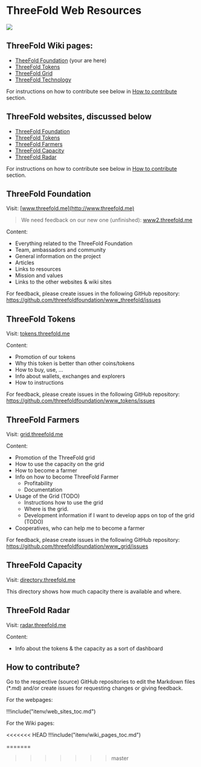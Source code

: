 # ThreeFold Web Resources

![](https://images.unsplash.com/photo-1506452819137-0422416856b8?ixlib=rb-0.3.5&ixid=eyJhcHBfaWQiOjEyMDd9&s=35c3a22e647b11004efd8135de82164c&auto=format&fit=crop&w=1266&q=80)


## ThreeFold Wiki pages:
- [TheeFold Foundation](http://wiki.threefold.me/) (your are here)
- [ThreeFold Tokens](http://tokens_wiki.threefold.me/)
- [ThreeFold Grid](http://grid_wiki.threefold.me/)
- [ThreeFold Technology](http://tech_wiki.threefold.me/)

For instructions on how to contribute see below in [How to contribute](#contribute) section.

## ThreeFold websites, discussed below

- [ThreeFold Foundation](https://threefold.me/)
- [ThreeFold Tokens](https://threefold.me/tokens/)
- [ThreeFold Farmers](https://threefold.me/grid/)
- [ThreeFold Capacity](https://capacity.threefoldtoken.com/)
- [ThreeFold Radar](https://radar.threefold.me/)


For instructions on how to contribute see below in [How to contribute](#contribute) section.

## ThreeFold Foundation

Visit: [www.threefold.me](http://www.threefold.me)

> We need feedback on our new one (unfinished): [www2.threefold.me](http://www2.threefold.me)

Content:
- Everything related to the ThreeFold Foundation
- Team, ambassadors and community
- General information on the project
- Articles
- Links to resources
- Mission and values
- Links to the other websites & wiki sites

For feedback, please create issues in the following GitHub repository:
https://github.com/threefoldfoundation/www_threefold/issues


## ThreeFold Tokens 

Visit: [tokens.threefold.me](https://threefold.me/tokens/)

Content:
- Promotion of our tokens
- Why this token is better than other coins/tokens
- How to buy, use, ...
- Info about wallets, exchanges and explorers
- How to instructions

For feedback, please create issues in the following GitHub repository:
https://github.com/threefoldfoundation/www_tokens/issues


## ThreeFold Farmers 

Visit: [grid.threefold.me](https://threefold.me/grid/)

Content:
- Promotion of the ThreeFold grid
- How to use the capacity on the grid
- How to become a farmer
- Info on how to become ThreeFold Farmer
    - Profitability
    - Documentation
- Usage of the Grid (TODO)
    - Instructions how to use the grid
    - Where is the grid.
    - Development information if I want to develop apps on top of the grid (TODO)
- Cooperatives, who can help me to become a farmer

For feedback, please create issues in the following GitHub repository:
https://github.com/threefoldfoundation/www_grid/issues


## ThreeFold Capacity 

Visit: [directory.threefold.me](http://directory.threefold.me)

This directory shows how much capacity there is available and where.


## ThreeFold Radar 

Visit: [radar.threefold.me](https://radar.threefold.me/)

Content:
- Info about the tokens & the capacity as a sort of dashboard


<a id='contribute'></a>

## How to contribute?

Go to the respective (source) GitHub repositories to edit the Markdown files (*.md) and/or create issues for requesting changes or giving feedback. 

For the webpages:

!!!include("itenv/web_sites_toc.md")


For the Wiki pages:

<<<<<<< HEAD
!!!include("itenv/wiki_pages_toc.md")

=======
[](/itenv/wiki_pages_toc.md ':include')
>>>>>>> master
